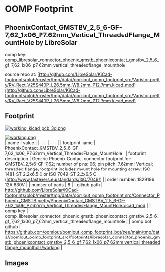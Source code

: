 # OOMP Footprint  
## PhoenixContact_GMSTBV_2,5_6-GF-7,62_1x06_P7.62mm_Vertical_ThreadedFlange_MountHole  by LibreSolar  
  
oomp key: oomp_libresolar_connector_phoenix_gmstb_phoenixcontact_gmstbv_2,5_6_gf_7,62_1x06_p7_62mm_vertical_threadedflange_mounthole  
  
source repo at: [http://github.com/LibreSolar/KiCad-footprints/blob/master/tmp/data//oomlout_oomp_footprint_src/Varistor.pretty/RV_Rect_V25S440P_L26.5mm_W8.2mm_P12.7mm.kicad_mod](http://github.com/LibreSolar/KiCad-footprints/blob/master/tmp/data//oomlout_oomp_footprint_src/Varistor.pretty/RV_Rect_V25S440P_L26.5mm_W8.2mm_P12.7mm.kicad_mod)  
## Footprint  
  
[![working_kicad_pcb_3d.png](working_kicad_pcb_3d_600.png)](working_kicad_pcb_3d.png)  
  
[![working.png](working_600.png)](working.png)  
| name | value | 
| --- | --- | 
| footprint name | PhoenixContact_GMSTBV_2,5_6-GF-7,62_1x06_P7.62mm_Vertical_ThreadedFlange_MountHole | 
| footprint description | Generic Phoenix Contact connector footprint for: GMSTBV_2,5/6-GF-7,62; number of pins: 06; pin pitch: 7.62mm; Vertical; threaded flange; footprint includes mount hole for mounting screw: ISO 1481-ST 2.2x6.5 C or ISO 7049-ST 2.2x6.5 C (http://www.fasteners.eu/standards/ISO/7049/) || order number: 1829196 12A 630V | 
| number of pads | 8 | 
| github path | http://github.com/LibreSolar/KiCad-footprints/blob/master/tmp/data//oomlout_oomp_footprint_src/Connector_Phoenix_GMSTB.pretty/PhoenixContact_GMSTBV_2,5_6-GF-7,62_1x06_P7.62mm_Vertical_ThreadedFlange_MountHole.kicad_mod | 
| oomp key | oomp_libresolar_connector_phoenix_gmstb_phoenixcontact_gmstbv_2,5_6_gf_7,62_1x06_p7_62mm_vertical_threadedflange_mounthole | 
| oomp bot github | https://github.com/oomlout/oomlout_oomp_footprint_bot/tree/main/tmp/data//oomlout_oomp_footprint_src/footprints/libresolar_connector_phoenix_gmstb_phoenixcontact_gmstbv_2,5_6_gf_7,62_1x06_p7_62mm_vertical_threadedflange_mounthole/working | 
## Images  
